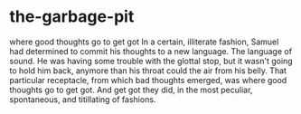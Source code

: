 # the-garbage-pit
where good thoughts go to get got 
In a certain, illiterate fashion, Samuel had determined to commit his thoughts to a new language. The language of sound. He was having some trouble with the glottal stop, but it wasn't going to hold him back, anymore than his throat could the air from his belly. That particular receptacle, from which bad thoughts emerged, was where good thoughts go to get got. And get got they did, in the most peculiar, spontaneous, and titillating of fashions. 
